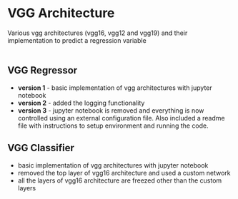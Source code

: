 # VGG Architecture
Various vgg architectures (vgg16, vgg12 and vgg19) and their implementation to predict a regression variable<br>
<br>
## VGG Regressor
* **version 1** - basic implementation of vgg architectures with jupyter notebook
* **version 2** - added the logging functionality
* **version 3** - jupyter notebook is removed and everything is now controlled using an external configuration file. 
Also included a readme file with instructions to setup environment and running the code.

## VGG Classifier
* basic implementation of vgg architectures with jupyter notebook
* removed the top layer of vgg16 architecture and used a custom network
* all the layers of vgg16 architecture are freezed other than the custom layers